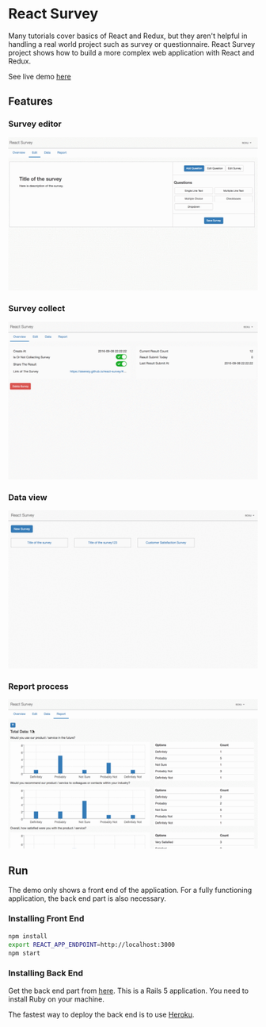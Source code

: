 # React Survey

Many tutorials cover basics of React and Redux, but they aren't helpful in handling a real world project such as survey or questionnaire. React Survey project shows how to build a more complex web application with React and Redux. 

See live demo [here](https://aisensiy.github.io/react-survey)

## Features

### Survey editor

![](assets/edit-survey.gif)

### Survey collect

![](assets/collect-data.gif)

### Data view

![](assets/view-data.gif)

### Report process

![](assets/report-filter.gif)

## Run

The demo only shows a front end of the application. For a fully functioning application, the back end part is also necessary.

### Installing Front End

```sh
npm install
export REACT_APP_ENDPOINT=http://localhost:3000
npm start
```

### Installing Back End

Get the back end part from [here](https://github.com/aisensiy/rails-survey-backend). This is a Rails 5 application. You need to install Ruby on your machine. 

The fastest way to deploy the back end is to use [Heroku](https://www.heroku.com/).

